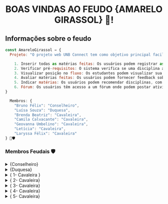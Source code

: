 <h1 align="center"> BOAS VINDAS AO FEUDO {AMARELO GIRASSOL} 🌻! </h1>

<h2> Informações sobre o feudo </h2>

```javascript
const AmareloGirassol = {
  Projeto: "O projeto web UNB Connect tem como objetivo principal facilitar a gestão do currículo acadêmico dos estudantes da Universidade de Brasília, oferecendo diversas funcionalidades. Os principais recursos incluem:

    1. Inserir todas as matérias feitas: Os usuários podem registrar as disciplinas que já cursaram.
    2. Verificar pré-requisitos: O sistema verifica se uma disciplina assimilada possui todos os pré-requisitos necessários.
    3. Visualizar posição no fluxo: Os estudantes podem visualizar sua posição no curso, acompanhando o progresso em relação às disciplinas obrigatórias e optativas.
    4. Avaliar matérias feitas: Os usuários podem fornecer feedback sobre as disciplinas cursadas, incluindo descrição, feedback do professor, aprovação, classificação de indicação e semestre cursado.
    5. Indicar matérias: Os usuários podem recomendar disciplinas, com base em suas experiências, para outros estudantes.
    6. Fórum: Os usuários têm acesso a um fórum onde podem postar atividades, incluindo nome, descrição, dono e link",
}

  Membros: {
    "Bruno Félix": "Conselheiro",
    "Luísa Souza": "Duquesa",
    "Brenda Beatriz": "Cavaleira",
    "Camila Calvacante": "Cavaleira",
    "Geovanna Umbelino": "Cavaleira",
    "Letícia": "Cavaleira",
    "Laryssa Félix": "Cavaleira"
} 🌻🛡️
```
<h3> Membros Feudais 🛡️</h3> 
<details>
    <summary> {Conselheiro} </summary>
        <blockquote> 
<table>
  <tr>
    <td align="center">
      <a href="#" title="Perfil">
        <img src="https://avatars.githubusercontent.com/u/38890440?v=4" alt="Foto do Bruno Alves Felix GitHub"/><br>
       <sub>
          <b>Bruno Alves Felix  </b>
        </sub>
      </a>
    </td>
    <td align="center">
      <h3 align="center">Bruno Alves Felix {Conselheiro} 🌻🛡️</h3>
           <p>Olá, Me chamo Bruno!<p>
            <p>Sou estudante de Engenharia de Software na Universidade de Brasília e entusiasta do desenvolvimento web, tendo experiência com Nodejs, Django, Vue.js e Node.js. Além das linguagens básicas web: HTML, CSS e JS.</p>
   </td>
  </tr>
</table>

### {Experiências de Trabalho} 

[<img align="left" height="94px" width="94px" alt="UPP" src="https://theme.zdassets.com/theme_assets/10544851/f6694bb0a2c2c6ac9490d964f6cfb2e2b4ea0b13.ico"/>](https://upp.com.br/)

*Desenvolvedor Full Stack* \
[*Up.p*](https://upp.com.br/) • Estágio \
Linguagens & Tecnologias: JavaScript, Vue.js, Python,JS, React.js, Django.\
<br/>

[<img align="left" height="94px" width="94px" alt="LAPPIS" src="https://encrypted-tbn0.gstatic.com/images?q=tbn:ANd9GcQGYvMbwyLRs3j3bfb4exq5I0tN8_iRk6w2_KfSGyJFQQ&s"/>](https://www.lappis.rocks/)

*Desenvolvedor de Software* \
[*LAPPIS*](https://www.lappis.rocks/) • Contrato \
Linguagens & Tecnologias: JavaScript, Vue.js, Python,JS, React.js, Django, Docker, Metodologias Agile, Node.js, PostgreSQL, DevOps, TypeScript, HTML5.\
<br/>

### {Redes Sociais}:
[![Linkedin](https://img.shields.io/badge/LinkedIn-0077B5?style=for-the-badge&logo=linkedin&logoColor=white)](https://www.linkedin.com/in/srbruno-felix/?profileId=ACoAADEyzFsB3RoEihOSMwin-H0m6kiJxxNf0D0/) [![GitHub](https://img.shields.io/badge/GitHub-100000?style=for-the-badge&logo=github&logoColor=white)](https://github.com/Bruno-Felix) 
</details>

<details>
    <summary> {Duquesa} </summary>
        <blockquote> 
<table>
  <tr>
    <td align="center">
      <a href="#" title="Perfil">
        <img src="https://media-gru2-1.cdn.whatsapp.net/v/t61.24694-24/312282512_5546606828727671_1262353538853802709_n.jpg?ccb=11-4&oh=01_ASDtckerw_rK3XCBgL7LFdqt7F7BKm7qkYi0A82MfFVB5w&oe=662C0305&_nc_sid=e6ed6c&_nc_cat=101" width="100px;" alt="Foto de Perfil do Membro"/><br>
        <sub>
          <b>Luísa de Souza Ferreira </b>
        </sub>
      </a>
    </td>
    <td align="center">
      <h3 align="center">Luísa de Souza Ferreira  {Duquesa} 🌻👑</h3>
           <p>Olá, Sou a Duquesa do Feudo, Girassol Amarelo!</p>
           <p>Sou estudante de engenharia de software na Universidade de Brasília - UnB. Além disso, sou formada em técnico em informática no Instituto Federal de Brasília - IFB e atualmente estou cursando engenharia de software na UnB.</p>
    </td>
  </tr>
</table>


### {Linguaguens}:
![JavaScript](https://img.shields.io/badge/-JavaScript-black?style=flat-square&logo=javascript)
![HTML5](https://img.shields.io/badge/-HTML5-E34F26?style=flat-square&logo=html5&logoColor=white)
![CSS3](https://img.shields.io/badge/-CSS3-1572B6?style=flat-square&logo=css3)
![Java](https://img.shields.io/badge/-java-E34A86?style=flat-square&logo=java)
![Python](https://img.shields.io/badge/-Python-black?style=flat-square&logo=Python)

### {Redes Sociais}:
[![GitHub](https://img.shields.io/badge/GitHub-100000?style=for-the-badge&logo=github&logoColor=white)](https://github.com/luisa12lun) 
         
</details>

<details>
    <summary> { 1- Cavaleira } </summary>
        <blockquote> 
<table>
  <tr>
    <td align="center">
      <a href="#" title="Perfil">
        <img src="https://avatars.githubusercontent.com/u/121124773?v=4" width="100px;" alt="Foto de Perfil da Brenda"/><br>
        <sub>
          <b>Brenda Beatriz Maciel da Silva </b>
        </sub>
      </a>
    </td>
    <td align="center">
      <h3 align="center">Brenda Beatriz Maciel da Silva 🌻 {Cavaleira} </h3>
           <p>Olá, sou Brenda. Faço parte do Feudo, Girassol Amarelo!</p>
           <p>Sou estudante de Engenharia de Software na Universidade de Brasília. Apaixonada por colaborar no desenvolvimento da sociedade, promovendo ações voluntárias na área de programação.</p>
    </td>
  </tr>
</table>

### {Linguaguens e tecnologias}:
![JavaScript](https://img.shields.io/badge/-JavaScript-black?style=flat-square&logo=javascript)
![HTML5](https://img.shields.io/badge/-HTML5-E34F26?style=flat-square&logo=html5&logoColor=white)
![CSS3](https://img.shields.io/badge/-CSS3-1572B6?style=flat-square&logo=css3)
![Java](https://img.shields.io/badge/-java-E34A86?style=flat-square&logo=java)
![Python](https://img.shields.io/badge/-Python-black?style=flat-square&logo=Python)
![MySQL](https://img.shields.io/badge/-MySQL-black?style=flat-square&logo=mysql)
![C++](https://img.shields.io/badge/c++-%2300599C.svg?style=for-the-badge&logo=c%2B%2B&logoColor=white)
![LaTeX](https://img.shields.io/badge/latex-%23008080.svg?style=for-the-badge&logo=latex&logoColor=white)
![R](https://img.shields.io/badge/r-%23276DC3.svg?style=for-the-badge&logo=r&logoColor=white)
![Figma](https://img.shields.io/badge/figma-%23F24E1E.svg?style=for-the-badge&logo=figma&logoColor=white)
![Gimp Gnu Image Manipulation Program](https://img.shields.io/badge/Gimp-657D8B?style=for-the-badge&logo=gimp&logoColor=FFFFFF)
![C](https://img.shields.io/badge/c-%2300599C.svg?style=for-the-badge&logo=c&logoColor=white)
![MySQL](https://img.shields.io/badge/mysql-4479A1.svg?style=for-the-badge&logo=mysql&logoColor=white)
![Power Bi](https://img.shields.io/badge/power_bi-F2C811?style=for-the-badge&logo=powerbi&logoColor=black)

### {Experiências de Trabalho}

[<img align="left" height="94px" width="94px" alt="AEB" src="https://media.licdn.com/dms/image/D4D0BAQHx_2UUGSDX0w/company-logo_200_200/0/1667305897462?e=1721260800&v=beta&t=AkiCUmAwAkIt_sjRi5bifVn6LOWIgmPH2V67n9RBwlM"/>](https://www.gov.br/aeb/pt-br)

*Analista de Dados* \
[*AEB*](https://www.gov.br/aeb/pt-br) • Estágio \
Linguagens & Tecnologias: JavaScript, MySQL, Python, Linguagem R,  PowerBI, HTML, CSS, Figma.\
<br/>

[<img align="left" height="94px" width="94px" alt="NEP LINGUAGEM" src="https://media-gig4-1.cdn.whatsapp.net/v/t61.24694-24/240463866_670547717266322_90675345371798540_n.jpg?ccb=11-4&oh=01_Q5AaINBpo3hZ_hn2iebPTYjgqW5FsmtTd1U4pSVNHFh2ZiQ-&oe=662D9E9D&_nc_sid=e6ed6c&_nc_cat=102"/>](https://sites.google.com/view/nep-linguagem/página-inicial?authuser=4)

*Social Media Designer* \
[*Nep linguagem*](https://sites.google.com/view/nep-linguagem/página-inicial?authuser=4) • Voluntário \
Linguagens & Tecnologias: JavaScript, Python, PowerBI, HTML, CSS, Figma, Latex.\



<br/>

### {Redes Sociais}:
[![GitHub](https://img.shields.io/badge/GitHub-100000?style=for-the-badge&logo=github&logoColor=white)](https://github.com/Brwnds) 
</details>
<details>
    <summary> { 2- Cavaleira} </summary>
        <blockquote> 
<table>
  <tr>
    <td align="center">
      <a href="#" title="Perfil">
        <img src="https://media-gru2-1.cdn.whatsapp.net/v/t61.24694-24/205531269_1116430055837694_9005589695527132283_n.jpg?ccb=11-4&oh=01_Q5AaIDjLHl9hdjcCjsAOrRgvr0nwomNBfP6eNJrYzq3TS2ph&oe=662D625A&_nc_sid=e6ed6c&_nc_cat=106" width="100px;" alt="Foto de Perfil da Camila"/><br>
        <sub>
          <b> Camila Silva Cavalcante </b>
        </sub>
      </a>
    </td>
    <td align="center">
      <h3 align="center"> Camila Silva Cavalcante 🌻 {Cavaleira}</h3>
           <p>Olá, Sou a Camila do Feudo, Girassol Amarelo!</p>
           <p>Como estudante de Engenharia de Software na UnB, me concentro em desenvolvimento tanto de frontend quanto de backend. Estou sempre em busca de oportunidades para ganhar experiência em programação, trabalhando em equipe e aprendendo novas técnicas e linguagens. Fora dos estudos, gosto de passar meu tempo livre lendo livros e assistindo filmes.</p>
    </td>
  </tr>
</table>

### {Linguaguens e tecnologias}:
![Python](https://img.shields.io/badge/-Python-black?style=flat-square&logo=Python)
![HTML5](https://img.shields.io/badge/-HTML5-E34F26?style=flat-square&logo=html5&logoColor=white)

### {Redes Sociais}:
 [![GitHub](https://img.shields.io/badge/GitHub-100000?style=for-the-badge&logo=github&logoColor=white)](https://github.com/CamilaSilvaC)
</details>

<details>
    <summary> { 3- Cavaleira} </summary>
        <blockquote> 
<table>
  <tr>
    <td align="center">
      <a href="#" title="Perfil">
        <img src="https://avatars.githubusercontent.com/u/152661076?v=4" width="100px;" alt="Foto de Perfil da Letícia"/><br>
        <sub>
          <b> Leticia da Silva Monteiro </b>
        </sub>
      </a>
    </td>
    <td align="center">
      <h3 align="center"> Leticia da Silva Monteiro 🌻 {Cavaleira}</h3>
           <p>Olá, Sou a Leticia do Feudo, Girassol Amarelo!</p>
           <p>Sou estudante do curso de Engenharia de Software na Universidade de Brasília. Apaixonada por tecnologia e arte, desenvolvo minhas duas paixões durante as aulas.
            <p>Atualmente, participo de um projeto de extensão com o papel de Gamer Dev, programando em C# na plataforma Unity e produzindo sprites em pixel art. Ao final dessa disciplina, espero ter ainda mais experiência na área de criação de projetos e programação, vivenciando a vida de uma verdadeira programadar :) </p>
    </td>
  </tr>
</table>

### {Linguaguens e tecnologias}:
![Python](https://img.shields.io/badge/-Python-black?style=flat-square&logo=Python)
![Unity](https://img.shields.io/badge/unity-%23000000.svg?style=for-the-badge&logo=unity&logoColor=white)
![C#](https://img.shields.io/badge/c%23-%23239120.svg?style=for-the-badge&logo=csharp&logoColor=white)
![C](https://img.shields.io/badge/c-%2300599C.svg?style=for-the-badge&logo=c&logoColor=white)
![JavaScript](https://img.shields.io/badge/-JavaScript-black?style=flat-square&logo=javascript)
![HTML5](https://img.shields.io/badge/-HTML5-E34F26?style=flat-square&logo=html5&logoColor=white)
![CSS3](https://img.shields.io/badge/-CSS3-1572B6?style=flat-square&logo=css3)

### {Experiências de Trabalho}

[<img align="left" height="100px" width="200px" alt="BRISA" src="https://lms.brisabr.com.br/pluginfile.php/1/theme_moove/logo/1701708596/logo.png"/>](https://lms.brisabr.com.br/course/index.php?categoryid=6&lang=en)

*Desenvolvedora* \
[*BRISA*](https://lms.brisabr.com.br/course/index.php?categoryid=6&lang=en) • Projeto de Pesquisa \
Linguagens & Tecnologias: Unity, C#, Pixel art.\
<br/>


### {Redes Sociais}:
 [![GitHub](https://img.shields.io/badge/GitHub-100000?style=for-the-badge&logo=github&logoColor=white)](https://github.com/LetsMonteiro)
</details>

<details>
    <summary> { 4- Cavaleira} </summary>
        <blockquote> 
<table>
  <tr>
    <td align="center">
      <a href="#" title="Perfil">
        <img src="https://avatars.githubusercontent.com/u/143897458?v=4" width="100px;" alt="Foto de Perfil da Laryssa"/><br>
        <sub>
          <b> Laryssa Felix Ribeiro Lopes </b>
        </sub>
      </a>
    </td>
    <td align="center">
      <h3 align="center"> Laryssa Felix Ribeiro Lopes 🌻 {Cavaleira}</h3>
           <p>Olá, Sou a Laryssa do Feudo, Girassol Amarelo!</p>
           <p>sou estudante de Engenharia de Software na Universidade de Brasília. Estou verdadeiramente fascinada pelo mundo da tecnologia e pelas oportunidades que ela oferece para revolucionar a forma como vivemos. A cada dia, mergulho ainda mais fundo nesse universo de inovações!
            <p>Atualmente, possuo habilidades em algumas linguagens de programação, incluindo C, Python, JavaScript, HTML e CSS. E a minha paixão por esse campo me impulsiona a buscar conhecimento constantemente!</p>
    </td>
  </tr>
</table>

### {Linguaguens e tecnologias}:
![Python](https://img.shields.io/badge/-Python-black?style=flat-square&logo=Python)
![CSS3](https://img.shields.io/badge/-CSS3-1572B6?style=flat-square&logo=css3)
![JavaScript](https://img.shields.io/badge/-JavaScript-black?style=flat-square&logo=javascript)
![HTML5](https://img.shields.io/badge/-HTML5-E34F26?style=flat-square&logo=html5&logoColor=white)
![C](https://img.shields.io/badge/c-%2300599C.svg?style=for-the-badge&logo=c&logoColor=white)

### {Redes Sociais}:

 [![GitHub](https://img.shields.io/badge/GitHub-100000?style=for-the-badge&logo=github&logoColor=white)](https://github.com/felixlaryssa)
</details>


<details>
    <summary> { 5- Cavaleira} </summary>
        <blockquote> 
<table>
  <tr>
    <td align="center">
      <a href="#" title="Perfil">
        <img src="https://avatars.githubusercontent.com/u/163883115?v=4" width="100px;" alt="Foto de Perfil da Geovanna"/><br>
        <sub>
          <b> Geovanna Alves Umbelino </b>
        </sub>
      </a>
    </td>
    <td align="center">
      <h3 align="center"> Geovanna Alves Umbelino 🌻 {Cavaleira}</h3>
           <p>Olá, Sou a Geovanna do Feudo, Girassol Amarelo!</p>
           <p> Olá! Meu nome é Geovanna e sou estudante de Engenharia de Software na Universidade de Brasília. Estou verdadeiramente fascinada pelo mundo da tecnologia e pelas oportunidades que ela oferece para revolucionar a forma como vivemos. A cada dia, mergulho ainda mais fundo nesse universo de inovações!</p>
           <p> Atualmente, possuo habilidades em algumas linguagens de programação, incluindo C++ e Python. Estou ansiosa para adquirir mais experiência nas áreas de front-end e back-end.
    </td>
  </tr>
</table>

### {Linguaguens e tecnologias}:
![Python](https://img.shields.io/badge/-Python-black?style=flat-square&logo=Python)
![C++](https://img.shields.io/badge/c++-%2300599C.svg?style=for-the-badge&logo=c%2B%2B&logoColor=white)

### {Redes Sociais}:
 [![GitHub](https://img.shields.io/badge/GitHub-100000?style=for-the-badge&logo=github&logoColor=white)](https://github.com/GeovannaUmbelino)
</details>